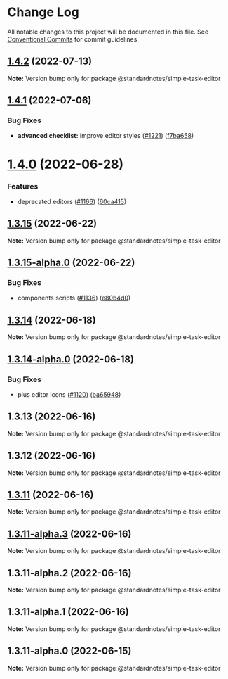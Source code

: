 # Change Log

All notable changes to this project will be documented in this file.
See [Conventional Commits](https://conventionalcommits.org) for commit guidelines.

## [1.4.2](https://github.com/standardnotes/app/compare/@standardnotes/simple-task-editor@1.4.1...@standardnotes/simple-task-editor@1.4.2) (2022-07-13)

**Note:** Version bump only for package @standardnotes/simple-task-editor

## [1.4.1](https://github.com/standardnotes/app/compare/@standardnotes/simple-task-editor@1.4.0...@standardnotes/simple-task-editor@1.4.1) (2022-07-06)

### Bug Fixes

* **advanced checklist:** improve editor styles ([#1221](https://github.com/standardnotes/app/issues/1221)) ([f7ba658](https://github.com/standardnotes/app/commit/f7ba6588a7d062e3ec82e6413042ce5d8cd075f7))

# [1.4.0](https://github.com/standardnotes/app/compare/@standardnotes/simple-task-editor@1.3.15...@standardnotes/simple-task-editor@1.4.0) (2022-06-28)

### Features

* deprecated editors ([#1166](https://github.com/standardnotes/app/issues/1166)) ([60ca415](https://github.com/standardnotes/app/commit/60ca4150446f9a14bb6a31416686c6d07a7d0cd9))

## [1.3.15](https://github.com/standardnotes/app/compare/@standardnotes/simple-task-editor@1.3.15-alpha.0...@standardnotes/simple-task-editor@1.3.15) (2022-06-22)

**Note:** Version bump only for package @standardnotes/simple-task-editor

## [1.3.15-alpha.0](https://github.com/standardnotes/app/compare/@standardnotes/simple-task-editor@1.3.14...@standardnotes/simple-task-editor@1.3.15-alpha.0) (2022-06-22)

### Bug Fixes

* components scripts ([#1136](https://github.com/standardnotes/app/issues/1136)) ([e80b4d0](https://github.com/standardnotes/app/commit/e80b4d0ffad495c758b593c30e1c4c754dda9b7e))

## [1.3.14](https://github.com/standardnotes/app/compare/@standardnotes/simple-task-editor@1.3.14-alpha.0...@standardnotes/simple-task-editor@1.3.14) (2022-06-18)

**Note:** Version bump only for package @standardnotes/simple-task-editor

## [1.3.14-alpha.0](https://github.com/standardnotes/app/compare/@standardnotes/simple-task-editor@1.3.13...@standardnotes/simple-task-editor@1.3.14-alpha.0) (2022-06-18)

### Bug Fixes

* plus editor icons ([#1120](https://github.com/standardnotes/app/issues/1120)) ([ba65948](https://github.com/standardnotes/app/commit/ba65948364a3fca7bfa5005c56802102c73ccd99))

## 1.3.13 (2022-06-16)

**Note:** Version bump only for package @standardnotes/simple-task-editor

## 1.3.12 (2022-06-16)

**Note:** Version bump only for package @standardnotes/simple-task-editor

## [1.3.11](https://github.com/standardnotes/app/compare/@standardnotes/simple-task-editor@1.3.11-alpha.3...@standardnotes/simple-task-editor@1.3.11) (2022-06-16)

**Note:** Version bump only for package @standardnotes/simple-task-editor

## [1.3.11-alpha.3](https://github.com/standardnotes/app/compare/@standardnotes/simple-task-editor@1.3.11-alpha.2...@standardnotes/simple-task-editor@1.3.11-alpha.3) (2022-06-16)

**Note:** Version bump only for package @standardnotes/simple-task-editor

## 1.3.11-alpha.2 (2022-06-16)

**Note:** Version bump only for package @standardnotes/simple-task-editor

## 1.3.11-alpha.1 (2022-06-16)

**Note:** Version bump only for package @standardnotes/simple-task-editor

## 1.3.11-alpha.0 (2022-06-15)

**Note:** Version bump only for package @standardnotes/simple-task-editor

